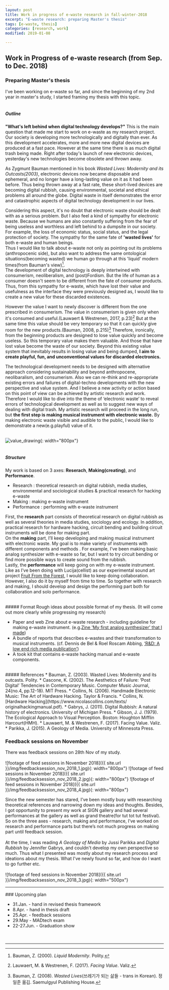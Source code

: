 ```yaml
---
layout: post
title: Work in progress of e-waste research in fall-winter-2018
excerpt: "E-waste research: preparing Master's thesis"
tags: [e-waste, thesis]
categories: [research, work]
modified: 2019-01-08

---
```


## Work in Progress of e-waste research (from Sep. to Dec. 2018)

### Preparing Master's thesis

I've been working on e-waste so far, and since the beginning of my 2nd year in master's study, I started framing my thesis with this topic.
<br><br>

##### Outline
**"What's left behind when digital technology develops?"** This is the main question that made me start to work on e-waste as my research project.
<br>
Our society is developing more technologically and digitally than ever. As this development accelerates, more and more new digital devices are produced at a fast pace. However at the same time there is as much digital trash being made. Right after today's launch of new electronic devices, yesterday's new technologies become obsolete and thrown away.

As Zygmunt Bauman mentioned in his book *Wasted Lives: Modernity and its Outcasts(2003)*, electronic devices now became disposable and ephemeral, and no longer have a long-lasting value on it as it had been before. Thus being thrown away at a fast rate, these short-lived devices are becoming digital rubbish, causing environmental, societal and ethical problems all around the globe. Digital waste in itself demonstrates the error and catastrophic aspects of digital technology development in our lives.

Considering this aspect, it's no doubt that electronic waste should be dealt with as a serious problem. But I also feel a kind of sympathy for electronic waste. Because we humans are also constantly suffering from the fear of being useless and worthless and left behind to a dumpsite in our society. For example, the loss of economic status, social status, and the legal protection of society. The sympathy for the same fate of **'wasted lives'** for both e-waste and human beings.
<br>
Thus I would like to talk about e-waste not only as pointing out its problems (anthropocenic side), but also want to address the same ontological situations(becoming wasted) we human go through at this 'liquid' modern times(from Bauman's view)[^1].
<br>
The development of digital technology is deeply intertwined with consumerism, neoliberalism, and (post)Fordism. But the life of human as a consumer doesn't seem to be different from the fate of consumer products. Thus, from this sympathy for e-waste, which have lost their value and usefulness as the interface they were previously designed as, I would like to create a new value for these discarded existences.

However the value I want to newly discover is different from the one prescribed in consumerism. The value in consumerism is given only when it's consumed and useful.(Lauwaert & Westrenen, 2017, p.23)[^2] But at the same time this value should be very temporary so that it can quickly give room for the new products.(Bauman, 2008, p.215)[^3] Therefore, ironically, from the beginning products are designed to lose value quickly and become useless. So this temporary value makes them valuable. And those that have lost value become the waste of our society.
Beyond this existing value system that inevitably results in losing value and being dumped, **I aim to create playful, fun, and unconventional values for discarded electronics.**

The technological development needs to be designed with alternative approach considering sustainability and beyond anthropocene, neolibaralism, and consumerism. Also we can re-think and re-appropriate existing errors and failures of digital-techno developments with the new perspective and value system. And I believe a new activity or action based on this point of view can be achieved by artistic research and work.  
<br>
Therefore I would like to dive into the theme of ‘electronic waste’ to reveal errors of technological development as well as to suggest new ways of dealing with digital trash. My artistic research will proceed in the long run, but **the first step is making musical instrument with electronic waste.** By making electronic waste visible and audible to the public, I would like to demonstrate a new(e.g.playful) value of it.
<br><br>

[^1]: Bauman, Z. (2000). *Liquid Modernity*. Polity.
[^2]: Lauwaert, M. & Westrenen, F. (2017). *Facing Value*. Valiz.
[^3]: Bauman, Z. (2008). *Wasted Lives*(쓰레기가 되는 삶들 - trans in Korean). 정일준 옮김. Saemulgyul Publishing House.

![value_drawing]({{site.url}}/img/value_drawing.JPG){: width="800px"}
<br><br>

##### Structure
My work is based on 3 axes: **Reserach**, **Making(creating)**, and **Performance**.
<br>
* Research : theoretical research on digital rubbish, media studies, environmental and sociological studies & practical research for hacking e-waste
* Making : making e-waste instrument
* Performance : performing with e-waste instrument

First, the **research** part consists of theoretical research on digital rubbish as well as several theories in media studies, sociology and ecology. In addition, practical research for hardware hacking, circuit bending and building circuit instruments will be done for making part.
<br>
On the **making** part, I’ll keep developing and making musical instrument with electronic waste. My goal is to make variety of instruments with different components and methods . For example, I’ve been making basic analog synthesizer with e-waste so far, but I want to try circuit bending or find more possible ways to create sound from the rubbish.
<br>
Lastly, the **performance** will keep going on with my e-waste instrument. Like as I’ve been doing with Lucija(cellist) as our experimental sound art project [Fruit From the Forest](https://fruitfromtheforest.com/), I would like to keep doing collaboration. However, I also do it by myself from time to time. So together with research and making, I should develop and design the performing part both for collaboration and solo performance.

<br>
##### Format
Rough ideas about possible format of my thesis. (It will come out more clearly while progressing my research)

* Paper and web Zine about e-waste research - including guideline for making e-waste instrument. (e.g.[Zine 'My first analog synthesizer' that I made](http://handmade-electronic-art.com/))
* A bundle of reports that describes e-wastes and their transformation to musical instruments. (cf. Dennis de Bel & Roel Roscam Abbing, [‘R&D: A low end rich media publication’]( http://www.dennisdebel.nl/test/?p=1693))
* A took kit that contains e-waste hacking manual and e-waste components.

<br>
##### References
* Bauman, Z. (2003). Wasted Lives: Modernity and its outcasts. Polity.
* Cascone, K. (2002). The Aesthetics of Failure: ‘Post Digital’ Tendencies in Contemporary Music. Computer Music Journal, 24(no.4, pp.12-18). MIT Press.
* Collins, N. (2006). Handmade Electronic Music: The Art of Hardware Hacking. Taylor & Francis.
* Collins, N. [Hardware Hacking](https://www.nicolascollins.com/texts/ originalhackingmanual.pdf).
* Gabrys, J. (2011). Digital Rubbish: A natural history of electronics. University of Michigan Press.
* Gibson, J. J. (1979). The Ecological Approach to Visual Perception. Boston: Houghton Mifflin Harcourt(HMH).
* Lauwaert, M. & Westrenen, F. (2017). Facing Value. Valiz.
* Parikka, J. (2015). A Geology of Media. University of Minnesota Press.

<br>

### Feedback sessions on November

There was feedback sessions on 28th Nov of my study.
<br><br>
![footage of feed sessions in November 2018]({{ site.url }}/img/feedbacksession_nov_2018_1.jpg){: width="800px"}
![footage of feed sessions in November 2018]({{ site.url }}/img/feedbacksession_nov_2018_2.jpg){: width="800px"}
![footage of feed sessions in November 2018]({{ site.url }}/img/feedbacksession_nov_2018_4.jpg){: width="800px"}

Since the new semester has stared, I’ve been mostly busy with researching theoretical references and narrowing down my ideas and thoughts. Besides, I got opportunity to present my work at SIGN gallery and had several performances at the gallery as well as grand theatre(for tut tot tut festival). So on the three axes - research, making and performance, I’ve worked on research and performance parts but there’s not much progress on making part until feedback session.
<br><br>
At the time, I was reading *A Geology of Media* by Jussi Parikka and *Digital Rubbish* by Jennifer Gabrys, and couldn't develop my own perspective so much. Thus what I presented was mostly about my research process and ideations about my thesis. What I've newly found so far, and how do I want to go further etc.
<br><br>
![footage of feed sessions in November 2018]({{ site.url }}/img/feedbacksession_nov_2018_3.jpg){: width="500px"}
<br>

<hr>
### Upcoming plan

* 31.Jan. - hand in revised thesis framework
* 8.Apr. - hand in thesis draft
* 25.Apr. - feedback sessions
* 29.May - MADtech exam
* 22-27.Jun. - Graduation show
<br><br><br>
<hr>
